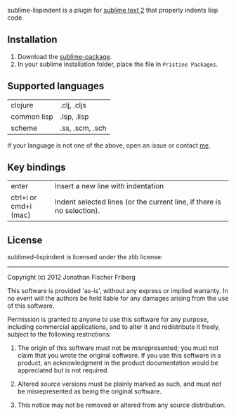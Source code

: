 sublime-lispindent is a plugin for [sublime text 2](http://www.sublimetext.com/)
that properly indents lisp code.

## Installation

1. Download the [sublime-package](https://github.com/odyssomay/sublime-lispindent/blob/master/lispindent.sublime-package?raw=true).
2. In your sublime installation folder, place the file in `Pristine Packages`.

## Supported languages

<table>
	<tr><td>clojure</td><td>.clj, .cljs</td></tr>
	<tr><td>common lisp</td><td>.lsp, .lisp</td></tr>
	<tr><td>scheme</td><td>.ss, .scm, .sch</td></tr>
</table>

If your language is not one of the above, 
open an issue or contact [me](https://github.com/odyssomay).

## Key bindings

<table>
	<tr>
		<td>enter</td>
		<td>Insert a new line with indentation</td>
	</tr>
	<tr>
		<td>ctrl+i or<br/>cmd+i (mac)</td>
		<td>Indent selected lines (or the current line, if there is no selection).</td>
	</tr>
</table>

## License 

sublimed-lispindent is licensed under the zlib license:

---

Copyright (c) 2012 Jonathan Fischer Friberg

This software is provided 'as-is', without any express or implied warranty. In no event will the authors be held liable for any damages arising from the use of this software.

Permission is granted to anyone to use this software for any purpose, including commercial applications, and to alter it and redistribute it freely, subject to the following restrictions:

1. The origin of this software must not be misrepresented; you must not claim that you wrote the original software. If you use this software in a product, an acknowledgment in the product documentation would be appreciated but is not required.

2. Altered source versions must be plainly marked as such, and must not be misrepresented as being the original software.

3. This notice may not be removed or altered from any source distribution.